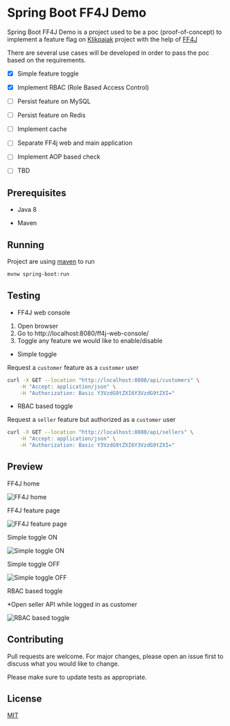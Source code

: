 # Spring Boot FF4J Demo

Spring Boot FF4J Demo is a project used to be a poc (proof-of-concept) to implement a feature flag on [Klikpajak](https://my.klikpajak.id/) project with the help of [FF4J](https://github.com/ff4j/ff4j)

There are several use cases will be developed in order to pass the poc based on the requirements.

- [x] Simple feature toggle

- [x] Implement RBAC (Role Based Access Control)

- [ ] Persist feature on MySQL

- [ ] Persist feature on Redis

- [ ] Implement cache

- [ ] Separate FF4j web and main application

- [ ] Implement AOP based check

- [ ] TBD

## Prerequisites

* Java 8

* Maven

## Running

Project are using [maven](https://maven.apache.org/) to run
```bash
mvnw spring-boot:run
```

## Testing

* FF4J web console

1. Open browser
2. Go to http://localhost:8080/ff4j-web-console/
3. Toggle any feature we would like to enable/disable

* Simple toggle

Request a `customer` feature as a `customer` user

```bash
curl -X GET --location "http://localhost:8080/api/customers" \
    -H "Accept: application/json" \
    -H "Authorization: Basic Y3VzdG9tZXI6Y3VzdG9tZXI="
```

* RBAC based toggle

Request a `seller` feature but authorized as a `customer` user

```bash
curl -X GET --location "http://localhost:8080/api/sellers" \
    -H "Accept: application/json" \
    -H "Authorization: Basic Y3VzdG9tZXI6Y3VzdG9tZXI="
```

## Preview

FF4J home

![FF4J home](https://i.ibb.co/HqMbtdr/ff4j-home.png)

FF4J feature page

![FF4J feature page](https://i.ibb.co/QcVmVTK/ff4j-feature-list.png)

Simple toggle ON

![Simple toggle ON](https://i.ibb.co/RpvgnmV/simple-toggle-on.png)

Simple toggle OFF

![Simple toggle OFF](https://i.ibb.co/t3MtDn0/simple-toggle-off.png)

RBAC based toggle

*Open seller API while logged in as customer

![RBAC based toggle](https://i.ibb.co/fDLd7tw/rbac-toggle.png)

## Contributing
Pull requests are welcome. For major changes, please open an issue first to discuss what you would like to change.

Please make sure to update tests as appropriate.

## License
[MIT](https://choosealicense.com/licenses/mit/)
